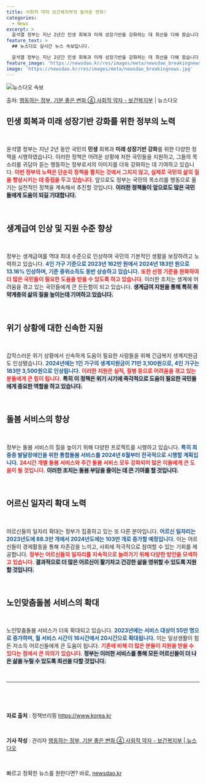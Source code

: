 ```yaml
---
title: 사회적 약자 보건복지부의 놀라운 변화!
categories:
  - News
excerpt: >
  윤석열 정부는 지난 2년간 민생 회복과 미래 성장기반을 강화하는 데 최선을 다해 왔습니다. 앞으로도 국민만 …
feature_text: >
  ## 뉴스다오 실시간 뉴스 속보입니다.

  윤석열 정부는 지난 2년간 민생 회복과 미래 성장기반을 강화하는 데 최선을 다해 왔습니다. 앞으로도 국민만 …
feature_image: 'https://newsdao.kr/res/images/meta/newsdao_breakingnews.jpg'
image: 'https://newsdao.kr/res/images/meta/newsdao_breakingnews.jpg'
---
```


![뉴스다오 속보](https://newsdao.kr/res/images/meta/newsdao_breakingnews.jpg)

<p>출처: <a href="https://newsdao.kr/3798" rel="dofollow">행동하는 정부, 기분 좋은 변화 ④ 사회적 약자 - 보건복지부</a> | 뉴스다오</p>

<h2 data-ke-size="size26">민생 회복과 미래 성장기반 강화를 위한 정부의 노력</h2>

<p data-ke-size="size16">&nbsp;</p>

윤석열 정부는 지난 2년 동안 국민의 <b>민생</b> 회복과 <b>미래 성장기반 강화</b>를 위한 다양한 정책을 시행하였습니다. 이러한 정책은 어려운 상황에 처한 국민들을 지원하고, 그들의 목소리를 귀담아 듣는 행동하는 정부로서의 이미지를 더욱 강화하는 데 기여하고 있습니다. <b><span style="color: #ee2323;">이번 정부의 노력은 단순히 정책을 펼치는 것에서 그치지 않고, 실제로 국민의 삶의 질을 향상시키는 데 중점을 두고 있습니다.</span></b> 앞으로도 정부는 국민의 목소리를 행동으로 옮기는 실천적인 정책을 계속해서 추진할 것입니다. <b><span style="background-color: #21538527;">이러한 정책들이 앞으로도 많은 국민들에게 도움이 되길 기대합니다.</span></b> 

<p data-ke-size="size16">&nbsp;</p>

<h2 data-ke-size="size26">생계급여 인상 및 지원 수준 향상</h2>

<p data-ke-size="size16">&nbsp;</p>

정부는 생계급여를 역대 최대 수준으로 인상하여 국민의 기본적인 생활을 보장하려고 노력하고 있습니다. <b><span style="color: #1a5490;">4인 가구 기준으로 2023년 162만 원에서 2024년 183만 원으로 13.16% 인상하며, 기준 중위소득도 동반 상승하고 있습니다.</span></b> <b><span style="color: #ee2323;">또한 선정 기준을 완화하여 더 많은 국민들이 필요한 도움을 받을 수 있도록 하고 있습니다.</span></b> 이러한 조치는 생계에 어려움을 겪고 있는 국민들에게 큰 든든함이 되고 있습니다. <b><span style="background-color: #21538527;">생계급여 지원을 통해 특히 취약계층의 삶의 질을 높이는데 기여하고 있습니다.</span></b>

<p data-ke-size="size16">&nbsp;</p>

<h2 data-ke-size="size26">위기 상황에 대한 신속한 지원</h2>

<p data-ke-size="size16">&nbsp;</p>

갑작스러운 위기 상황에서 신속하게 도움이 필요한 사람들을 위해 긴급복지 생계지원금도 인상됐습니다. <b><span style="color: #1a5490;">2024년에는 1인 가구의 생계지원금이 71만 3,100원으로, 4인 가구는 183만 3,500원으로 인상됩니다.</span></b> <b><span style="color: #ee2323;">이러한 지원은 실직, 질병 등으로 어려움을 겪고 있는 분들에게 큰 힘이 됩니다.</span></b> <b><span style="background-color: #21538527;">특히 이 정책은 위기 시기에 즉각적으로 도움이 필요한 국민들에게 중요한 역할을 하고 있습니다.</span></b>

<p data-ke-size="size16">&nbsp;</p>

<h2 data-ke-size="size26">돌봄 서비스의 향상</h2>

<p data-ke-size="size16">&nbsp;</p>

정부는 돌봄 서비스의 질을 높이기 위해 다양한 프로젝트를 시행하고 있습니다. <b><span style="color: #1a5490;">특히 최중증 발달장애인을 위한 통합돌봄 서비스를 2024년 6월부터 전국적으로 시행할 계획입니다.</span></b> <b><span style="color: #ee2323;">24시간 개별 돌봄 서비스와 주간 돌봄 서비스 모두 강화되어 많은 이들에게 큰 도움이 될 것입니다.</span></b> <b><span style="background-color: #21538527;">이러한 조치는 돌봄 부담을 줄이는 데 큰 기여를 할 것입니다.</span></b>

<p data-ke-size="size16">&nbsp;</p>

<h2 data-ke-size="size26">어르신 일자리 확대 노력</h2>

<p data-ke-size="size16">&nbsp;</p>

어르신들의 일자리 확대는 정부가 집중하고 있는 또 다른 분야입니다. <b><span style="color: #1a5490;">어르신 일자리는 2023년도에 88.3만 개에서 2024년도에는 103만 개로 증가할 예정입니다.</span></b> 이는 어르신들이 경제활동을 통해 자존감을 느끼고, 사회에 적극적으로 참여할 수 있는 기회를 제공합니다. <b><span style="color: #ee2323;">정부는 어르신들의 일자리를 지속적으로 늘려가기 위해 다양한 방안을 모색하고 있습니다.</span></b> <b><span style="background-color: #21538527;">결과적으로 더 많은 어르신이 활기차고 건강한 삶을 영위할 수 있도록 지원할 것입니다.</span></b>

<p data-ke-size="size16">&nbsp;</p>

<h2 data-ke-size="size26">노인맞춤돌봄 서비스의 확대</h2>

<p data-ke-size="size16">&nbsp;</p>

노인맞춤돌봄 서비스가 더욱 확대되고 있습니다. <b><span style="color: #1a5490;">2023년에는 서비스 대상이 55만 명으로 증가하며, 월 서비스 시간이 16시간에서 20시간으로 확대됩니다.</span></b> 이는 일상생활이 힘든 저소득 어르신들에게 큰 도움이 됩니다. <b><span style="color: #ee2323;">기존에 비해 더 많은 분들이 지원을 받을 수 있다는 점에서 큰 의의가 있습니다.</span></b> <b><span style="background-color: #21538527;">정부는 이러한 서비스를 통해 모든 어르신들이 더 나은 삶을 누릴 수 있도록 최선을 다할 것입니다.</span></b>

<p data-ke-size="size16">&nbsp;</p>

<hr />

<p data-ke-size="size16">&nbsp;</p>

<p data-ke-size="size16">&nbsp;</p>

<strong>자료 출처</strong> : 정책브리핑 <a href="https://https://www.korea.kr">https://www.korea.kr</a> 

<p data-ke-size="size16">&nbsp;</p>

<strong>기사 작성</strong> : 관리자 
<a href="https://newsdao.kr/3798">행동하는 정부, 기분 좋은 변화 ④ 사회적 약자 - 보건복지부 | 뉴스다오</a> 

<p data-ke-size="size16">&nbsp;</p> 

빠르고 정확한 뉴스를 원한다면? 바로, <a href="https://newsdao.kr" rel="dofollow">newsdao.kr</a>


